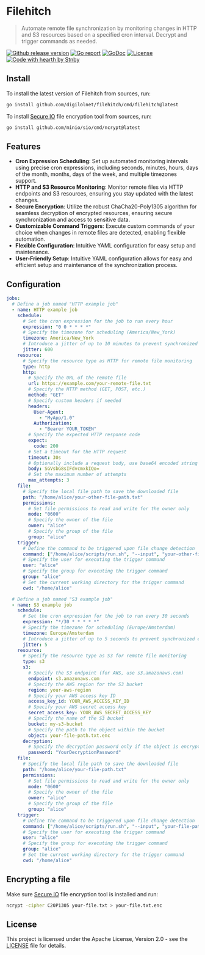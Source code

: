 # Filehitch

> Automate remote file synchronization by monitoring changes in HTTP and S3 resources based on a specified cron interval. Decrypt and trigger commands as needed.

[![Github release version](https://img.shields.io/github/v/release/digilolnet/filehitch.svg?include_prereleases)](https://github.com/digilolnet/filehitch/releases/latest)
[![Go report](https://goreportcard.com/badge/github.com/digilolnet/filehitch)](https://goreportcard.com/report/github.com/digilolnet/filehitch)
[![GoDoc](https://godoc.org/github.com/digilolnet/filehitch?status.svg)](https://godoc.org/github.com/digilolnet/filehitch)
[![License](https://img.shields.io/github/license/digilolnet/filehitch.svg)](https://github.com/digilolnet/filehitch/blob/master/LICENSE)
[![Code with hearth by Stnby](https://img.shields.io/badge/%3C%2F%3E%20with%20%E2%99%A5%20by-Stnby-ff1414.svg)](https://github.com/stnby)

## Install
To install the latest version of Filehitch from sources, run:
```sh
go install github.com/digilolnet/filehitch/cmd/filehitch@latest
```

To install [Secure IO](https://github.com/minio/sio#readme) file encryption tool from sources, run:
```sh
go install github.com/minio/sio/cmd/ncrypt@latest
```

## Features
* **Cron Expression Scheduling**: Set up automated monitoring intervals using precise cron expressions, including seconds, minutes, hours, days of the month, months, days of the week, and multiple timezones support.
* **HTTP and S3 Resource Monitoring**: Monitor remote files via HTTP endpoints and S3 resources, ensuring you stay updated with the latest changes.
* **Secure Encryption**: Utilize the robust ChaCha20-Poly1305 algorithm for seamless decryption of encrypted resources, ensuring secure synchronization and access to sensitive data.
* **Customizable Command Triggers**: Execute custom commands of your choice when changes in remote files are detected, enabling flexible automation.
* **Flexible Configuration**: Intuitive YAML configuration for easy setup and maintenance.
* **User-Friendly Setup**: Intuitive YAML configuration allows for easy and efficient setup and maintenance of the synchronization process.

## Configuration
```yaml
jobs:
  # Define a job named "HTTP example job"
  - name: HTTP example job
    schedule:
      # Set the cron expression for the job to run every hour
      expression: "0 0 * * * *"
      # Specify the timezone for scheduling (America/New_York)
      timezone: America/New_York
      # Introduce a jitter of up to 10 minutes to prevent synchronized execution
      jitter: 600
    resource:
      # Specify the resource type as HTTP for remote file monitoring
      type: http
      http:
        # Specify the URL of the remote file
        url: https://example.com/your-remote-file.txt
        # Specify the HTTP method (GET, POST, etc.)
        method: "GET"
        # Specify custom headers if needed
        headers:
          User-Agent:
            - "MyApp/1.0"
          Authorization:
            - "Bearer YOUR_TOKEN"
        # Specify the expected HTTP response code
        expect:
          code: 200
        # Set a timeout for the HTTP request
        timeout: 30s
        # Optionally include a request body, use base64 encoded string
        body: SGVsbG8sIFdvcmxkIQo=
        # Set the maximum number of attempts
        max_attempts: 3
    file:
      # Specify the local file path to save the downloaded file
      path: "/home/alice/your-other-file-path.txt"
      permissions:
        # Set file permissions to read and write for the owner only
        mode: "0600"
        # Specify the owner of the file
        owner: "alice"
        # Specify the group of the file
        group: "alice"
    trigger:
      # Define the command to be triggered upon file change detection
      command: ["/home/alice/scripts/run.sh", "--input", "your-other-file-path.txt"]
      # Specify the user for executing the trigger command
      user: "alice"
      # Specify the group for executing the trigger command
      group: "alice"
      # Set the current working directory for the trigger command
      cwd: "/home/alice"

  # Define a job named "S3 example job"
  - name: S3 example job
    schedule:
      # Set the cron expression for the job to run every 30 seconds
      expression: "*/30 * * * * *"
      # Specify the timezone for scheduling (Europe/Amsterdam)
      timezone: Europe/Amsterdam
      # Introduce a jitter of up to 5 seconds to prevent synchronized execution
      jitter: 5 
    resource:
      # Specify the resource type as S3 for remote file monitoring
      type: s3
      s3:
        # Specify the S3 endpoint (for AWS, use s3.amazonaws.com)
        endpoint: s3.amazonaws.com
        # Specify the AWS region for the S3 bucket
        region: your-aws-region
        # Specify your AWS access key ID
        access_key_id: YOUR_AWS_ACCESS_KEY_ID
        # Specify your AWS secret access key
        secret_access_key: YOUR_AWS_SECRET_ACCESS_KEY
        # Specify the name of the S3 bucket
        bucket: my-s3-bucket
        # Specify the path to the object within the bucket
        object: your-file-path.txt.enc
      decryption:
        # Specify the decryption password only if the object is encrypted
        password: "YourDecryptionPassword"
    file:
      # Specify the local file path to save the downloaded file
      path: "/home/alice/your-file-path.txt"
      permissions:
        # Set file permissions to read and write for the owner only
        mode: "0600"
        # Specify the owner of the file
        owner: "alice"
        # Specify the group of the file
        group: "alice"
    trigger:
      # Define the command to be triggered upon file change detection
      command: ["/home/alice/scripts/run.sh", "--input", "your-file-path.txt"]
      # Specify the user for executing the trigger command
      user: "alice"
      # Specify the group for executing the trigger command
      group: "alice"
      # Set the current working directory for the trigger command
      cwd: "/home/alice"
```

## Encrypting a file
Make sure [Secure IO](https://github.com/minio/sio#readme) file encryption tool is installed and run:
```sh
ncrypt -cipher C20P1305 your-file.txt > your-file.txt.enc
```

## License
This project is licensed under the Apache License, Version 2.0 - see the [LICENSE](https://github.com/digilolnet/filehitch/blob/master/LICENSE) file for details.
